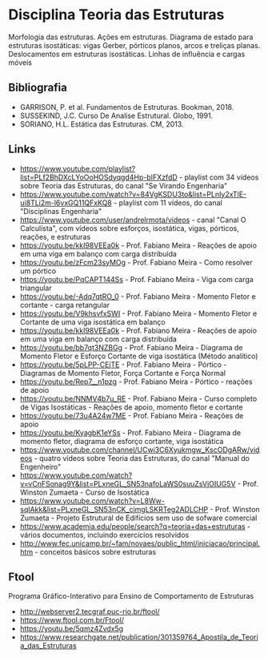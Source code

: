# Disciplina Teoria das Estruturas

Morfologia das estruturas. Ações em estruturas. Diagrama de estado para estruturas isostáticas: vigas Gerber, pórticos planos, arcos e treliças planas. Deslocamentos em estruturas isostáticas. Linhas de influência e cargas móveis


## Bibliografia

- GARRISON, P. et al. Fundamentos de Estruturas. Bookman, 2018.
- SUSSEKIND, J.C. Curso De Analise Estrutural. Globo, 1991.
- SORIANO, H.L. Estática das Estruturas. CM, 2013.


## Links

- https://www.youtube.com/playlist?list=PLf2BhDXcLYoOoHOSdyqgd4Hp-bIFXzfdD - playlist com 34 vídeos sobre Teoria das Estruturas, do canal "Se Virando Engenharia"
- https://www.youtube.com/watch?v=84VgKSDU3to&list=PLnIy2xTlE-ui8TLi2m-l6vxGQ11QFxKQ8 - playlist com 11 vídeos, do canal "Disciplinas Engenharia"
- https://www.youtube.com/user/andrelrmota/videos - canal "Canal O Calculista", com vídeos sobre esforços, isostática, vigas, pórticos, reações, e estruturas
- https://youtu.be/kkI98VEEa0k - Prof. Fabiano Meira - Reações de apoio em uma viga em balanço com carga distribuída
- https://youtu.be/zFcm23syMOg - Prof. Fabiano Meira - Como resolver um pórtico
- https://youtu.be/PqCAPT144Ss - Prof. Fabiano Meira - Viga com carga triangular
- https://youtu.be/-Adq7qtRO_0 - Prof. Fabiano Meira - Momento Fletor e cortante - carga retangular
- https://youtu.be/V9khsvfxSWI - Prof. Fabiano Meira - Momento Fletor e Cortante de uma viga isostática em balanço
- https://youtu.be/kkI98VEEa0k - Prof. Fabiano Meira - Reações de apoio em uma viga em balanço com carga distribuída
- https://youtu.be/bb7qt3NZBGg - Prof. Fabiano Meira - Diagrama de Momento Fletor e Esforço Cortante de viga isostática (Método analítico)
- https://youtu.be/5pLPP-CEjTE - Prof. Fabiano Meira - Pórtico - Diagramas de Momento Fletor, Força Cortante e Força Normal
- https://youtu.be/Rep7__n1pzg - Prof. Fabiano Meira - Pórtico - reações de apoio
- https://youtu.be/NNMV4b7u_RE - Prof. Fabiano Meira - Curso completo de Vigas Isostáticas - Reações de apoio, momento fletor e cortante
- https://youtu.be/73u4A24w7ME - Prof. Fabiano Meira - Reações de apoio
- https://youtu.be/KyagbK1eYSs - Prof. Fabiano Meira - Diagrama de momento fletor, diagrama de esforço cortante, viga isostática
- https://www.youtube.com/channel/UCwi3C6Xyukmgw_KscODgARw/videos - quatro vídeos sobre Teoria das Estruturas, do canal "Manual do Engenheiro"
- https://www.youtube.com/watch?v=vCnFSonag9Y&list=PLxneGL_SN53nafoLaWS0suuZsVjOIUG5V - Prof. Winston Zumaeta - Curso de Isostática
- https://www.youtube.com/watch?v=L8Ww-sqlAkk&list=PLxneGL_SN53nCK_cimgLSKRTeg2ADLCHP - Prof. Winston Zumaeta - Projeto Estrutural de Edifícios sem uso de sofware comercial
- https://www.academia.edu/people/search?q=teoria+das+estruturas - vários documentos, incluindo exercícios resolvidos
- http://www.fec.unicamp.br/~fam/novaes/public_html/iniciacao/principal.htm - conceitos básicos sobre estruturas


## Ftool

Programa Gráfico-Interativo para Ensino de Comportamento de Estruturas

- http://webserver2.tecgraf.puc-rio.br/ftool/
- https://www.ftool.com.br/Ftool/
- https://youtu.be/5qmz4Zvdx5g
- https://www.researchgate.net/publication/301359764_Apostila_de_Teoria_das_Estruturas

